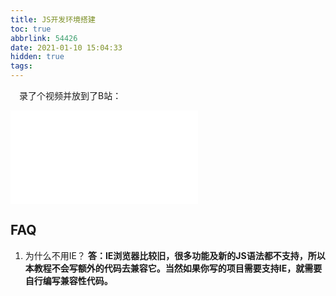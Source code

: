 ```yaml
---
title: JS开发环境搭建
toc: true
abbrlink: 54426
date: 2021-01-10 15:04:33
hidden: true
tags:
---
```


&emsp;录了个视频并放到了B站：

<iframe src="//player.bilibili.com/player.html?bvid=BV1H54y147cu&page=1" scrolling="no" border="0" frameborder="no" framespacing="0" allowfullscreen="true" class="bilibili-video"> </iframe>   

## FAQ

1. 为什么不用IE？
__答：IE浏览器比较旧，很多功能及新的JS语法都不支持，所以本教程不会写额外的代码去兼容它。当然如果你写的项目需要支持IE，就需要自行编写兼容性代码。__